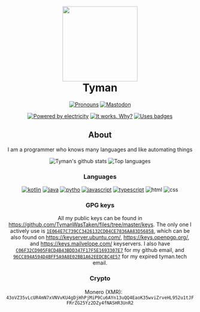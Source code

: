 <h1 align = "center">
	<img src="https://cdn.discordapp.com/attachments/792446134873751593/821553370597818368/ezgif.png" width="200" height="200">
	<br>
	Tyman
</h1>

<div align="center">

[![Pronouns](https://img.shields.io/endpoint?color=cyan&logo=pronouns&style=for-the-badge&url=https%3A%2F%2Fpronoundb.org%2Fshields%2F60026e79406af11e4593a00a)](https://pronoundb.org/)
<a rel="me" href="https://tech.lgbt/@tyyyyy">![Mastodon](https://img.shields.io/mastodon/follow/109371929725243899?domain=https%3A%2F%2Ftech.lgbt&label=Mastodon&logo=mastodon&style=for-the-badge)</a>
	
[![Powered by electricity](https://forthebadge.com/images/badges/powered-by-electricity.svg)](https://forthebadge.com)
[![It works. Why?](https://forthebadge.com/images/badges/it-works-why.svg)](https://forthebadge.com)
[![Uses badges](https://forthebadge.com/images/badges/uses-badges.svg)](https://forthebadge.com)

## About

I am a programmer who knows many languages and like automating things

![Tyman's github stats](https://github-readme-stats.vercel.app/api?username=TymanWasTaken&count_private=true&show_icons=true&theme=gotham)
![Top languages](https://github-readme-stats.vercel.app/api/top-langs?username=TymanWasTaken&theme=gotham)

### Languages 

[![kotlin](https://img.shields.io/badge/kotlin-7e46fb.svg?&style=for-the-badge&logo=kotlin&logoColor=white)](https://kotlinlang.org)
[![java](https://img.shields.io/badge/java-e00000.svg?&style=for-the-badge&logo=java&logoColor=white)](https://java.com)
[![pytho](https://img.shields.io/badge/python-ffd448.svg?&style=for-the-badge&logo=python&logoColor=black)](https://python.org)
[![javascript](https://img.shields.io/badge/javascript-fcdc00.svg?&style=for-the-badge&logo=javascript&logoColor=black)](https://javascript.com)
[![typescript](https://img.shields.io/badge/typescript-3178c6.svg?&style=for-the-badge&logo=typescript&logoColor=white)](https://www.typescriptlang.org)
![html](https://img.shields.io/badge/html-green.svg?&style=for-the-badge&logo=html5&logoColor=white)
![css](https://img.shields.io/badge/css-magenta.svg?&style=for-the-badge&logo=css3&logoColor=white)
	
### GPG keys
All my public keys can be found in https://github.com/TymanWasTaken/files/tree/master/keys. The only one I actively use is [`1E064E7C739CC3426132CD04CE7836AA83D56858`](https://github.com/TymanWasTaken/files/blob/master/keys/1E064E7C739CC3426132CD04CE7836AA83D56858.asc), which can be also found on https://keyserver.ubuntu.com/, https://keys.openpgp.org/, and https://keys.mailvelope.com/ keyservers. I also have [`C06F32CD905F8CD4B43BDD347F17F5E1693307E7`](https://github.com/TymanWasTaken/files/blob/master/keys/C06F32CD905F8CD4B43BDD347F17F5E1693307E7.asc) for my github email, and [`96CC894A594D4BFF5A9A8E02BB1A62EEDCBC4E57`](https://github.com/TymanWasTaken/files/blob/master/keys/96CC894A594D4BFF5A9A8E02BB1A62EEDCBC4E57.asc) for my expired tyman.tech email.
	
### Crypto

<img src="https://user-images.githubusercontent.com/32660892/151458620-865e6309-2da6-4531-ab0f-3cdd1da5ec6b.png" alt="" height="15px"> Monero (XMR): `43oVZ35vLcUR4mN7xVNVvKU4gDjHhPjMiP9Cu6AYn13uQQ4EaoK35wviZrveHL952u1tJFFRrZG25Yz2DZy4fNASHR3UnR2`

</div>
